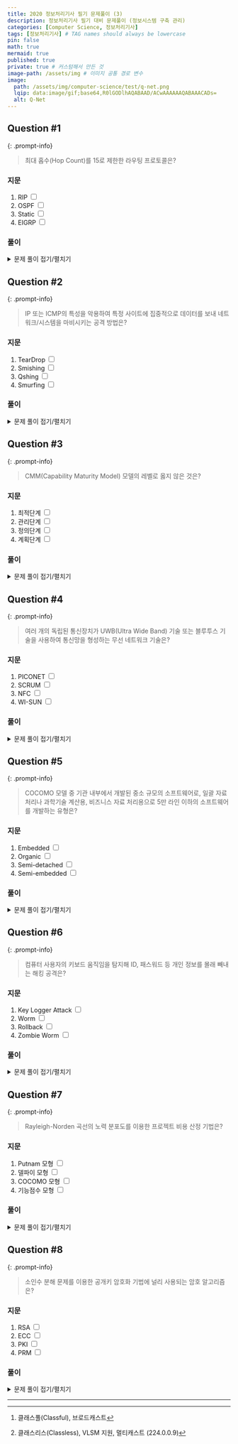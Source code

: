 ```yaml
---
title: 2020 정보처리기사 필기 문제풀이 (3)
description: 정보처리기사 필기 대비 문제풀이 (정보시스템 구축 관리)
categories: [Computer Science, 정보처리기사]
tags: [정보처리기사] # TAG names should always be lowercase
pin: false
math: true
mermaid: true
published: true
private: true # 커스텀해서 만든 것
image-path: /assets/img # 이미지 공통 경로 변수
image:
  path: /assets/img/computer-science/test/q-net.png
  lqip: data:image/gif;base64,R0lGODlhAQABAAD/ACwAAAAAAQABAAACADs=
  alt: Q-Net
---
```


## Question #1

{: .prompt-info}

> 최대 홉수(Hop Count)를 15로 제한한 라우팅 프로토콜은?

### 지문

1. RIP <input type='checkbox' />
2. OSPF <input type='checkbox' />
3. Static <input type='checkbox' />
4. EIGRP <input type='checkbox' />

### 풀이

<details>
<summary markdown="span">문제 풀이 접기/펼치기</summary>

1. <ins class="blue thin">RIP (Routing Information Protocol)</ins>

   - 타입: 거리 벡터 (Distance Vector)

   - <ins>최대 홉수: 15 (16홉 시 도달 불가)</ins>

   - 동작 방식

     30초마다 전체 라우팅 테이블을 브로드캐스트(`RIPv1`[^ripv1]) 또는 멀티캐스트(`RIPv2`[^ripv2])

     메트릭: 홉 수만 고려 (대역폭 무시)

   - 단점

     Count-to-Infinity 문제: 경로 장애 시 느린 수렴.

     Split Horizon, Poison Reverse로 해결 시도

2. <ins class="red thin">OSPF (Open Shortest Path First)</ins>

   - 타입: 링크 상태 (Link-State)

   - 최대 홉수: 무제한 (Dijkstra 알고리즘 사용)

   - 동작 방식

     LSA(Link State Advertisement)로 네트워크 토폴로지 공유

     Area 분할로 효율적 관리 (Backbone Area 0 필수)

   - 메트릭: Cost (대역폭 기반, `10^8/BW`)

   - 특징

     DR(Designated Router)/BDR 선출로 멀티액세스 네트워크 효율화

     계층적 설계로 대규모 네트워크 적합

3. <ins class="red thin">Stati (Static Routing)</ins>

   정의: 관리자가 수동으로 경로 지정

   장점: 오버헤드 없음, 보안성 높음

   단점: 대규모 네트워크 관리 어려움

4. <ins class="red thin">EIGRP (Enhanced IGRP)</ins>

   - 타입: 하이브리드 (거리 벡터 + 링크 상태)

   - 최대 홉수: 무제한 (기본 100, 설정 변경 가능)

   - 동작 방식

     DUAL(Diffusing Update Algorithm) 사용 → 빠른 수렴

     Feasible Successor로 백업 경로 미리 계산

   - 메트릭: 대역폭, 지연, 신뢰성, 부하, MTU 복합 계산

   - 특징

     시스코 전용 프로토콜

     RTP(Reliable Transport Protocol)로 신뢰성 있는 전송

</details>

## Question #2

{: .prompt-info}

> IP 또는 ICMP의 특성을 악용하여 특정 사이트에 집중적으로 데이터를 보내 네트워크/시스템을 마비시키는 공격 방법은?

### 지문

1. TearDrop <input type='checkbox' />
2. Smishing <input type='checkbox' />
3. Qshing <input type='checkbox' />
4. Smurfing <input type='checkbox' />

### 풀이

<details>
<summary markdown="span">문제 풀이 접기/펼치기</summary>

1. <ins class="red thin">TearDrop</ins>

   - 대상 프로토콜: IP (예: 오프셋 조작)

   - 공격 방식

     조각화된 패킷 오버랩 공격

2. <ins class="red thin">Smishing</ins>

   - 공격 방식

     SMS 피싱 (사회공학적 기법)

     관련 도구는 휴대폰 메시지

3. <ins class="red thin">Qshing</ins>

   - 공격 방식

     QR코드를 이용한 해킹

4. <ins class="blue thin">Smurfing</ins>

   - Smurfing 공격의 핵심 메커니즘

     - 악용 대상: ICMP 프로토콜 (예: ping 명령어)

     - 공격 과정

       공격자가 위조된 출발지 IP (피해자 IP)로 ICMP Echo Request 패킷을 브로드캐스트

       네트워크 내 모든 호스트가 피해자 IP로 ICMP Echo Reply를 대량 전송 → 피해자 서버 과부하

     - 주요 특징

       DDoS 공격의 일종

       브로드캐스트 주소(`255.255.255.255`) 활용

</details>

## Question #3

{: .prompt-info}

> CMM(Capability Maturity Model) 모델의 레벨로 옳지 않은 것은?

### 지문

1. 최적단계 <input type='checkbox' />
2. 관리단계 <input type='checkbox' />
3. 정의단계 <input type='checkbox' />
4. 계획단계 <input type='checkbox' />

### 풀이

<details>
<summary markdown="span">문제 풀이 접기/펼치기</summary>

| Level   | 단계명          | 설명                                             |
| ------- | --------------- | ------------------------------------------------ |
| Level 1 | 초기단계        | 프로세스가 비체계적, 개인 역량에 의존 (Ad-hoc)   |
| Level 2 | 관리단계        | 프로젝트 관리 가능 (요구사항 관리, 일정 계획 등) |
| Level 3 | 정의단계        | 조직 표준 프로세스 수립 및 전반적 적용           |
| Level 4 | 정량적 관리단계 | 프로세스의 정량적 측정과 통계적 관리             |
| Level 5 | 최적화단계      | 지속적 개선과 혁신 (결함 예방, 기술 도입)        |

<ins>⚠️ 계획단계는 CMM 공식 단계에 없음</ins>

</details>

## Question #4

{: .prompt-info}

> 여러 개의 독립된 통신장치가 UWB(Ultra Wide Band) 기술 또는 블루투스 기술을 사용하여 통신망을 형성하는 무선 네트워크 기술은?

### 지문

1. PICONET <input type='checkbox' />
2. SCRUM <input type='checkbox' />
3. NFC <input type='checkbox' />
4. WI-SUN <input type='checkbox' />

### 풀이

<details>
<summary markdown="span">문제 풀이 접기/펼치기</summary>

1. <ins class="blue thin">PICONET</ins>

   - 기술 기반: 블루투스 또는 UWB를 사용

   - 구성

     1개의 마스터(Master) 장치와 최대 7개의 슬레이브(Slave) 장치로 연결

     예: 헤드셋, 키보드, 마우스가 스마트폰과 연결된 형태

   - 특징:

     Ad-hoc 네트워크 (임시적 연결)

     저전력, 단거리 통신 (10m 이내)

2. <ins class="red thin">SCRUM</ins>

   애자일 개발 방법론 (네트워크 기술과 무관)

3. <ins class="red thin">NFC</ins>

   13.56MHz 주파수 사용, 4cm 이근 거리 통신 (결제, 도어락 등)

4. <ins class="red thin">WI-SUN</ins>

   장거리 IoT 네트워크 (스마트 그리드, 도시 인프라)

</details>

## Question #5

{: .prompt-info}

> COCOMO 모델 중 기관 내부에서 개발된 중소 규모의 소프트웨어로, 일괄 자료 처리나 과학기술 계산용, 비즈니스 자료 처리용으로 5만 라인 이하의 소프트웨어를 개발하는 유형은?

### 지문

1. Embedded <input type='checkbox' />
2. Organic <input type='checkbox' />
3. Semi-detached <input type='checkbox' />
4. Semi-embedded <input type='checkbox' />

### 풀이

<details>
<summary markdown="span">문제 풀이 접기/펼치기</summary>

| 유형                   | 설명                                                               | 예시                                        | 라인 수 범위  |
| ---------------------- | ------------------------------------------------------------------ | ------------------------------------------- | ------------- |
| Organic (단순형)       | - 소규모 팀이 개발<br />- 단순한 요구사항<br />- 내부용 소프트웨어 | 사내 인사 관리 시스템, 데이터 처리 프로그램 | ~5만 라인     |
| Semi-detached (중간형) | - 중간 규모 팀<br />- 혼합된 요구사항<br />- 내부/외부용           | 은행 시스템, 인벤토리 관리 시스템           | 5만~30만 라인 |
| Embedded (임베디드형)  | - 대규모 팀<br />- 엄격한 요구사항<br />- 실시간 시스템            | 항공기 제어 시스템, 의료 장치 소프트웨어    | 30만 라인~    |

<ins>⚠️ Semi-embedded는 COCOMO 공식 유형에 없음</ins>

</details>

## Question #6

{: .prompt-info}

> 컴퓨터 사용자의 키보드 움직임을 탐지해 ID, 패스워드 등 개인 정보를 몰래 빼내는 해킹 공격은?

### 지문

1. Key Logger Attack <input type='checkbox' />
2. Worm <input type='checkbox' />
3. Rollback <input type='checkbox' />
4. Zombie Worm <input type='checkbox' />

### 풀이

<details>
<summary markdown="span">문제 풀이 접기/펼치기</summary>

| 용어                                           | 설명                                     |
| ---------------------------------------------- | ---------------------------------------- |
| <ins class="blue thin">Key Logger Attack</ins> | 키보드 입력 감지 → 정보 탈취             |
| <ins class="red thin">Worm</ins>               | 자기 복제로 네트워크 확산 (예: WannaCry) |
| <ins class="red thin">Rollback</ins>           | 데이터베이스 복구 기법 (해킹 공격 X)     |
| <ins class="red thin">Zombie Worm</ins>        | DDos 공격용 감염 PC (Botnet 구성)        |

</details>

## Question #7

{: .prompt-info}

> Rayleigh-Norden 곡선의 노력 분포도를 이용한 프로젝트 비용 산정 기법은?

### 지문

1. Putnam 모형 <input type='checkbox' />
2. 델파이 모형 <input type='checkbox' />
3. COCOMO 모형 <input type='checkbox' />
4. 기능점수 모형 <input type='checkbox' />

### 풀이

<details>
<summary markdown="span">문제 풀이 접기/펼치기</summary>

1. <ins class="blue thin">Putnam 모형</ins>

   - Rayleigh-Norden 곡선 적용

     프로젝트 노력(Effort)이 시간에 따라 정규 분포 형태로 분포됨

     초기 계획 → 개발 → 테스트 단계별로 인력 투입량을 예측

   - 공식

     $E = a \times (KDSI)^b$ (KDSI: Kilo Delivered Source Instructions)

     $D = c \times (E)^d$ (D: 개발 기간)

2. <ins class="red thin">델파이 모형</ins>

   - 주요 기법

     전문가 합의 기반

   - 특징

     비용 산정 기법이 아닌 예측 기법

     요구사항 추정 시 사용

3. <ins class="red thin">COCOMO 모형</ins>

   - 주요 기법

     라인 수(KLOC) 기반

   - 특징

     Organic/Embedded 등 프로젝트 유형 분류

4. <ins class="red thin">기능점수 모형</ins>

   - 주요 기법

     기능점수(Function Point)

   - 특징

     입력/출력/파일 등 기능 복잡도 측정

</details>

## Question #8

{: .prompt-info}

> 소인수 분해 문제를 이용한 공개키 암호화 기법에 널리 사용되는 암호 알고리즘은?

### 지문

1. RSA <input type='checkbox' />
2. ECC <input type='checkbox' />
3. PKI <input type='checkbox' />
4. PRM <input type='checkbox' />

### 풀이

<details>
<summary markdown="span">문제 풀이 접기/펼치기</summary>

1. <ins class="blue thin">RSA</ins>

   - 기반 수학 문제: 큰 수의 소인수 분해 (Prime Factorization)

   - 키 생성 과정

     1. 두 개의 큰 소수 $p$, $q$ 선택 → $n = p \times q$ 계산
     2. $\phi(n) = (p - 1)(q - 1)$ 구함
     3. $e$(공개키)와 $d$(개인키) 계산: $e \times d \equiv 1 \, mod \, \phi(n)$

   - 암호화/복호화

     암호화: $C = M^e \, mod \, n$

     복호화: $M = C^d \, mod \, n$

2. <ins class="red thin">ECC</ins>

   타원 곡선 암호 (소인수 분해 X, 이산 로그 문제 기반)

3. <ins class="red thin">PKI</ins>

   공개키 인프라 (암호 알고리즘 X)

4. <ins class="red thin">PRM</ins>

   가상 용어 (암호학적 의미 없음)

</details>

---

[^ripv1]: 클래스풀(Classful), 브로드캐스트
[^ripv2]: 클래스리스(Classless), VLSM 지원, 멀티캐스트 (224.0.0.9)

<!-- ## 참고 사이트

> [IT's time to study - [JavaScript] JavaScript란?][ref_site_1] -->

<!-- 이미지 -->

<!-- [image_1]: {{page.image-path}}/image_1.png -->

<!-- 블로그 게시글 -->

[post-tcpip]: {{site.url}}/posts/tcp-ip
[post-osi]: {{site.url}}/posts/osi

<!-- 참고 사이트 -->

<!-- [ref_site_1]: https://velog.io/@hyungjin_han/JavaScript-JavaScript%EB%9E%80 -->
